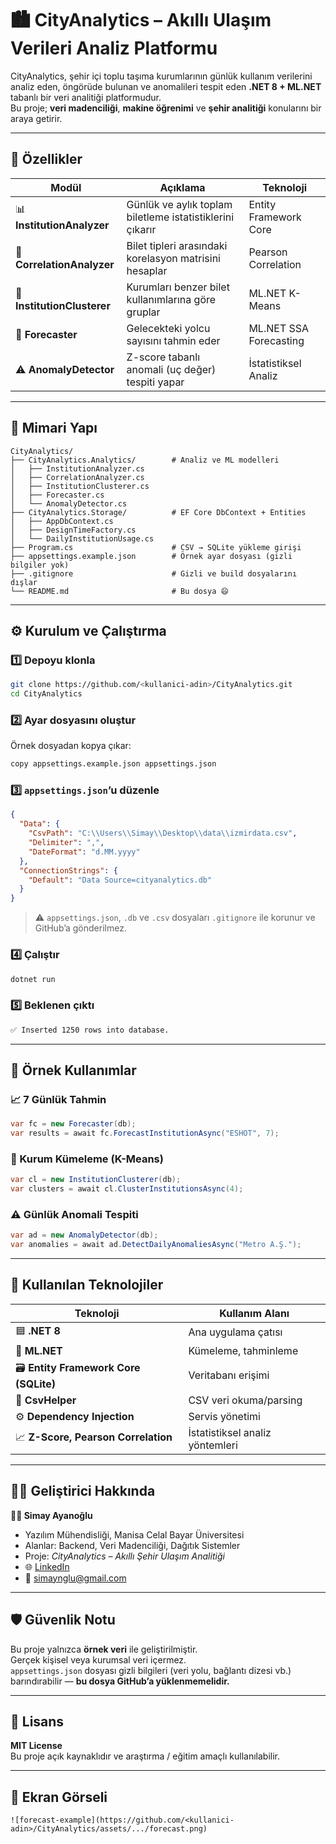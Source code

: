 # 🏙️ CityAnalytics – Akıllı Ulaşım Verileri Analiz Platformu

CityAnalytics, şehir içi toplu taşıma kurumlarının günlük kullanım verilerini analiz eden, öngörüde bulunan ve anomalileri tespit eden **.NET 8 + ML.NET** tabanlı bir veri analitiği platformudur.  
Bu proje; **veri madenciliği**, **makine öğrenimi** ve **şehir analitiği** konularını bir araya getirir.

---

## 🚀 Özellikler

| Modül | Açıklama | Teknoloji |
|-------|-----------|------------|
| 📊 **InstitutionAnalyzer** | Günlük ve aylık toplam biletleme istatistiklerini çıkarır | Entity Framework Core |
| 🧮 **CorrelationAnalyzer** | Bilet tipleri arasındaki korelasyon matrisini hesaplar | Pearson Correlation |
| 🤖 **InstitutionClusterer** | Kurumları benzer bilet kullanımlarına göre gruplar | ML.NET K-Means |
| 🔮 **Forecaster** | Gelecekteki yolcu sayısını tahmin eder | ML.NET SSA Forecasting |
| ⚠️ **AnomalyDetector** | Z-score tabanlı anomali (uç değer) tespiti yapar | İstatistiksel Analiz |

---

## 🧱 Mimari Yapı

```
CityAnalytics/
├── CityAnalytics.Analytics/        # Analiz ve ML modelleri
│   ├── InstitutionAnalyzer.cs
│   ├── CorrelationAnalyzer.cs
│   ├── InstitutionClusterer.cs
│   ├── Forecaster.cs
│   └── AnomalyDetector.cs
├── CityAnalytics.Storage/          # EF Core DbContext + Entities
│   ├── AppDbContext.cs
│   ├── DesignTimeFactory.cs
│   └── DailyInstitutionUsage.cs
├── Program.cs                      # CSV → SQLite yükleme girişi
├── appsettings.example.json        # Örnek ayar dosyası (gizli bilgiler yok)
├── .gitignore                      # Gizli ve build dosyalarını dışlar
└── README.md                       # Bu dosya 😄
```

---

## ⚙️ Kurulum ve Çalıştırma

### 1️⃣ Depoyu klonla
```bash
git clone https://github.com/<kullanici-adin>/CityAnalytics.git
cd CityAnalytics
```

### 2️⃣ Ayar dosyasını oluştur
Örnek dosyadan kopya çıkar:
```bash
copy appsettings.example.json appsettings.json
```

### 3️⃣ `appsettings.json`’u düzenle
```json
{
  "Data": {
    "CsvPath": "C:\\Users\\Simay\\Desktop\\data\\izmirdata.csv",
    "Delimiter": ",",
    "DateFormat": "d.MM.yyyy"
  },
  "ConnectionStrings": {
    "Default": "Data Source=cityanalytics.db"
  }
}
```
> ⚠️ `appsettings.json`, `.db` ve `.csv` dosyaları `.gitignore` ile korunur ve GitHub’a gönderilmez.

### 4️⃣ Çalıştır
```bash
dotnet run
```

### 5️⃣ Beklenen çıktı
```bash
✅ Inserted 1250 rows into database.
```

---

## 🧩 Örnek Kullanımlar

### 📈 7 Günlük Tahmin
```csharp
var fc = new Forecaster(db);
var results = await fc.ForecastInstitutionAsync("ESHOT", 7);
```

### 🧮 Kurum Kümeleme (K-Means)
```csharp
var cl = new InstitutionClusterer(db);
var clusters = await cl.ClusterInstitutionsAsync(4);
```

### ⚠️ Günlük Anomali Tespiti
```csharp
var ad = new AnomalyDetector(db);
var anomalies = await ad.DetectDailyAnomaliesAsync("Metro A.Ş.");
```

---

## 🧠 Kullanılan Teknolojiler

| Teknoloji | Kullanım Alanı |
|------------|----------------|
| 🟦 **.NET 8** | Ana uygulama çatısı |
| 🧠 **ML.NET** | Kümeleme, tahminleme |
| 🗃️ **Entity Framework Core (SQLite)** | Veritabanı erişimi |
| 📂 **CsvHelper** | CSV veri okuma/parsing |
| ⚙️ **Dependency Injection** | Servis yönetimi |
| 📈 **Z-Score, Pearson Correlation** | İstatistiksel analiz yöntemleri |

---

## 🧑‍💻 Geliştirici Hakkında

**👩‍💻 Simay Ayanoğlu**  
- Yazılım Mühendisliği, Manisa Celal Bayar Üniversitesi  
- Alanlar: Backend, Veri Madenciliği, Dağıtık Sistemler  
- Proje: *CityAnalytics – Akıllı Şehir Ulaşım Analitiği*  
- 🌐 [LinkedIn](https://www.linkedin.com/in/simay-ayanoğlu-0b02a8255)  
- 📧 simaynglu@gmail.com  

---

## 🛡️ Güvenlik Notu
Bu proje yalnızca **örnek veri** ile geliştirilmiştir.  
Gerçek kişisel veya kurumsal veri içermez.  
`appsettings.json` dosyası gizli bilgileri (veri yolu, bağlantı dizesi vb.) barındırabilir — **bu dosya GitHub’a yüklenmemelidir.**

---

## 🧾 Lisans
**MIT License**  
Bu proje açık kaynaklıdır ve araştırma / eğitim amaçlı kullanılabilir.

---

## 🌟 Ekran Görseli 
```
![forecast-example](https://github.com/<kullanici-adin>/CityAnalytics/assets/.../forecast.png)
```
